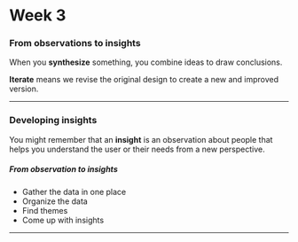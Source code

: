 # Week 3

### From observations to insights

When you **synthesize** something, you combine ideas to draw conclusions.

**Iterate** means we revise the original design to create a new and improved version.

---

### Developing insights

You might remember that an **insight** is an observation about people that helps you understand the user or their needs from a new perspective.

##### From observation to insights 
- Gather the data in one place 
- Organize the data 
- Find themes 
- Come up with insights 

---

